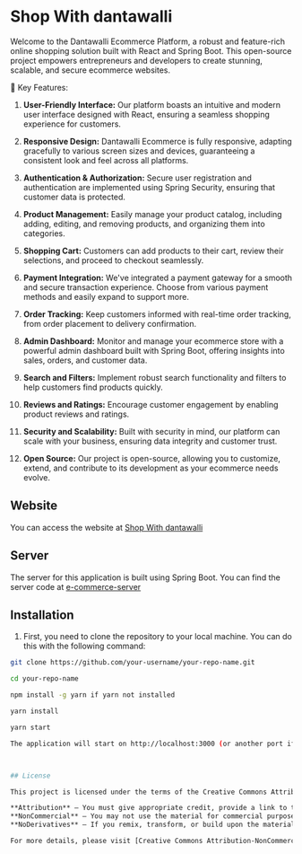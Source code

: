 # Shop With dantawalli

Welcome to the Dantawalli Ecommerce Platform, a robust and feature-rich online shopping solution built with React and Spring Boot. This open-source project empowers entrepreneurs and developers to create stunning, scalable, and secure ecommerce websites.

🌟 Key Features:

1. **User-Friendly Interface:** Our platform boasts an intuitive and modern user interface designed with React, ensuring a seamless shopping experience for customers.

2. **Responsive Design:** Dantawalli Ecommerce is fully responsive, adapting gracefully to various screen sizes and devices, guaranteeing a consistent look and feel across all platforms.

3. **Authentication & Authorization:** Secure user registration and authentication are implemented using Spring Security, ensuring that customer data is protected.

4. **Product Management:** Easily manage your product catalog, including adding, editing, and removing products, and organizing them into categories.

5. **Shopping Cart:** Customers can add products to their cart, review their selections, and proceed to checkout seamlessly.

6. **Payment Integration:** We've integrated a payment gateway for a smooth and secure transaction experience. Choose from various payment methods and easily expand to support more.

7. **Order Tracking:** Keep customers informed with real-time order tracking, from order placement to delivery confirmation.

8. **Admin Dashboard:** Monitor and manage your ecommerce store with a powerful admin dashboard built with Spring Boot, offering insights into sales, orders, and customer data.

9. **Search and Filters:** Implement robust search functionality and filters to help customers find products quickly.

10. **Reviews and Ratings:** Encourage customer engagement by enabling product reviews and ratings.

11. **Security and Scalability:** Built with security in mind, our platform can scale with your business, ensuring data integrity and customer trust.

12. **Open Source:** Our project is open-source, allowing you to customize, extend, and contribute to its development as your ecommerce needs evolve.

## Website

You can access the website at [Shop With dantawalli](https://shopwithzosh.vercel.app/)

## Server

The server for this application is built using Spring Boot. You can find the server code at [e-commerce-server](https://github.com/ashok0001/e-commerce-server)

## Installation

1. First, you need to clone the repository to your local machine. You can do this with the following command:

```bash
git clone https://github.com/your-username/your-repo-name.git

cd your-repo-name

npm install -g yarn if yarn not installed

yarn install

yarn start

The application will start on http://localhost:3000 (or another port if 3000 is busy)



## License

This project is licensed under the terms of the Creative Commons Attribution-NonCommercial-NoDerivatives 4.0 International (CC BY-NC-ND 4.0) license. You are free to share (copy and redistribute the material in any medium or format) for non-commercial use, under the following terms:

**Attribution** — You must give appropriate credit, provide a link to the license, and indicate if changes were made. You may do so in any reasonable manner, but not in any way that suggests the licensor endorses you or your use.
**NonCommercial** — You may not use the material for commercial purposes.
**NoDerivatives** — If you remix, transform, or build upon the material, you may not distribute the modified material.

For more details, please visit [Creative Commons Attribution-NonCommercial-NoDerivatives 4.0 International (CC BY-NC-ND 4.0)](https://creativecommons.org/licenses/by-nc-nd/4.0/)